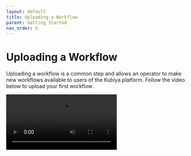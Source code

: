 ```yaml
---
layout: default
title: Uploading a Workflow
parent: Getting Started
nav_order: 5
---
```

# Uploading a Workflow

Uploading a workflow is a common step and allows an operator to make new workflows available to users of the Kubiya platform.  Follow the video below to upload your first workflow.

<video src="/videos/workflow-upload.mp4" controls="controls" style="max-width: 730px;" ></video>